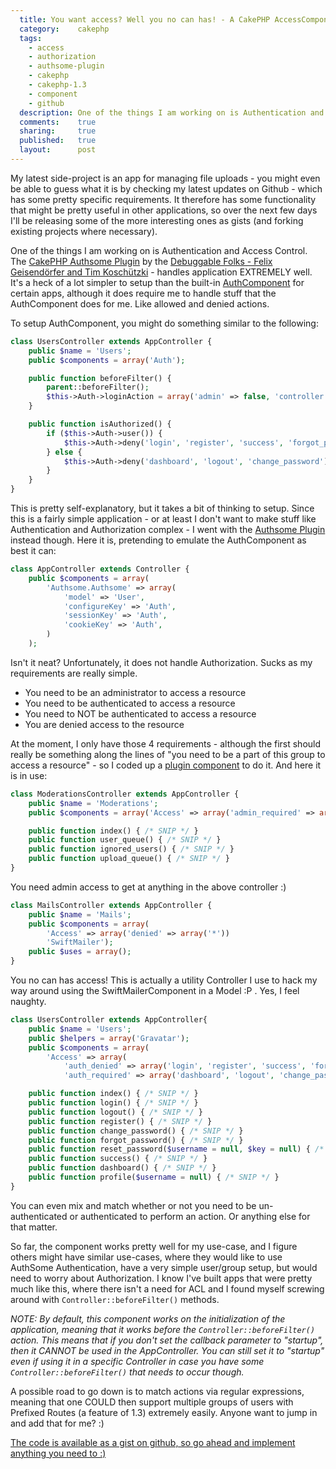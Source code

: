 ```yaml
---
  title: You want access? Well you no can has! - A CakePHP AccessComponent
  category:    cakephp
  tags:
    - access
    - authorization
    - authsome-plugin
    - cakephp
    - cakephp-1.3
    - component
    - github
  description: One of the things I am working on is Authentication and Access Control. While Authsome Component takes care of authentication, we still need something more.
  comments:    true
  sharing:     true
  published:   true
  layout:      post
---
```


My latest side-project is an app for managing file uploads - you might even be able to guess what it is by checking my latest updates on Github - which has some pretty specific requirements. It therefore has some functionality that might be pretty useful in other applications, so over the next few days I'll be releasing some of the more interesting ones as gists (and forking existing projects where necessary).

One of the things I am working on is Authentication and Access Control. The [CakePHP Authsome Plugin](http://github.com/felixge/cakephp-authsome) by the [Debuggable Folks - Felix Geisendörfer and Tim Koschützki](http://debuggable.com/) - handles application EXTREMELY well. It's a heck of a lot simpler to setup than the built-in [AuthComponent](http://api.cakephp.org/class/auth-component) for certain apps, although it does require me to handle stuff that the AuthComponent does for me. Like allowed and denied actions.

To setup AuthComponent, you might do something similar to the following:

```php
class UsersController extends AppController {
    public $name = 'Users';
    public $components = array('Auth');

    public function beforeFilter() {
        parent::beforeFilter();
        $this->Auth->loginAction = array('admin' => false, 'controller' => 'users', 'action' => 'login');
    }

    public function isAuthorized() {
        if ($this->Auth->user()) {
            $this->Auth->deny('login', 'register', 'success', 'forgot_password', 'reset_password');
        } else {
            $this->Auth->deny('dashboard', 'logout', 'change_password');
        }
    }
}
```

This is pretty self-explanatory, but it takes a bit of thinking to setup. Since this is a fairly simple application - or at least I don't want to make stuff like Authentication and Authorization complex - I went with the  [Authsome Plugin](http://github.com/felixge/cakephp-authsome) instead though. Here it is, pretending to emulate the AuthComponent as best it can:

```php
class AppController extends Controller {
    public $components = array(
        'Authsome.Authsome' => array(
            'model' => 'User',
            'configureKey' => 'Auth',
            'sessionKey' => 'Auth',
            'cookieKey' => 'Auth',
        )
    );
```

Isn't it neat? Unfortunately, it does not handle Authorization. Sucks as my requirements are really simple.

 - You need to be an administrator to access a resource
 - You need to be authenticated to access a resource
 - You need to NOT be authenticated to access a resource
 - You are denied access to the resource

At the moment, I only have those 4 requirements - although the first should really be something along the lines of "you need to be a part of this group to access a resource" - so I coded up a [plugin component](https://github.com/josegonzalez/cakephp-sanction) to do it. And here it is in use:

```php
class ModerationsController extends AppController {
    public $name = 'Moderations';
    public $components = array('Access' => array('admin_required' => array('*')));

    public function index() { /* SNIP */ }
    public function user_queue() { /* SNIP */ }
    public function ignored_users() { /* SNIP */ }
    public function upload_queue() { /* SNIP */ }
}
```

You need admin access to get at anything in the above controller :)

```php
class MailsController extends AppController {
    public $name = 'Mails';
    public $components = array(
        'Access' => array('denied' => array('*'))
        'SwiftMailer');
    public $uses = array();
}
```

You no can has access! This is actually a utility Controller I use to hack my way around using the SwiftMailerComponent in a Model :P . Yes, I feel naughty.

```php
class UsersController extends AppController{
    public $name = 'Users';
    public $helpers = array('Gravatar');
    public $components = array(
        'Access' => array(
            'auth_denied' => array('login', 'register', 'success', 'forgot_password', 'reset_password'),
            'auth_required' => array('dashboard', 'logout', 'change_password')));

    public function index() { /* SNIP */ }
    public function login() { /* SNIP */ }
    public function logout() { /* SNIP */ }
    public function register() { /* SNIP */ }
    public function change_password() { /* SNIP */ }
    public function forgot_password() { /* SNIP */ }
    public function reset_password($username = null, $key = null) { /* SNIP */ }
    public function success() { /* SNIP */ }
    public function dashboard() { /* SNIP */ }
    public function profile($username = null) { /* SNIP */ }
}
```

You can even mix and match whether or not you need to be un-authenticated or authenticated to perform an action. Or anything else for that matter.

So far, the component works pretty well for my use-case, and I figure others might have similar use-cases, where they would like to use AuthSome Authentication, have a very simple user/group setup, but would need to worry about Authorization. I know I've built apps that were pretty much like this, where there isn't a need for ACL and I found myself screwing around with `Controller::beforeFilter()` methods.

_NOTE: By default, this component works on the initialization of the application, meaning that it works before the `Controller::beforeFilter()` action. This means that if you don't set the callback parameter to "startup", then it CANNOT be used in the AppController. You can still set it to "startup" even if using it in a specific Controller in case you have some `Controller::beforeFilter()` that needs to occur though._

A possible road to go down is to match actions via regular expressions, meaning that one COULD then support multiple groups of users with Prefixed Routes (a feature of 1.3) extremely easily. Anyone want to jump in and add that for me? :)

[The code is available as a gist on github, so go ahead and implement anything you need to :)](http://gist.github.com/276000)
